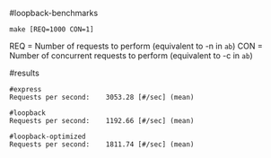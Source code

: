 #loopback-benchmarks

```shell
make [REQ=1000 CON=1]
```

REQ = Number of requests to perform (equivalent to -n in `ab`)
CON = Number of concurrent requests to perform (equivalent to -c in `ab`)

#results
```
#express
Requests per second:    3053.28 [#/sec] (mean)

#loopback
Requests per second:    1192.66 [#/sec] (mean)

#loopback-optimized
Requests per second:    1811.74 [#/sec] (mean)
```
